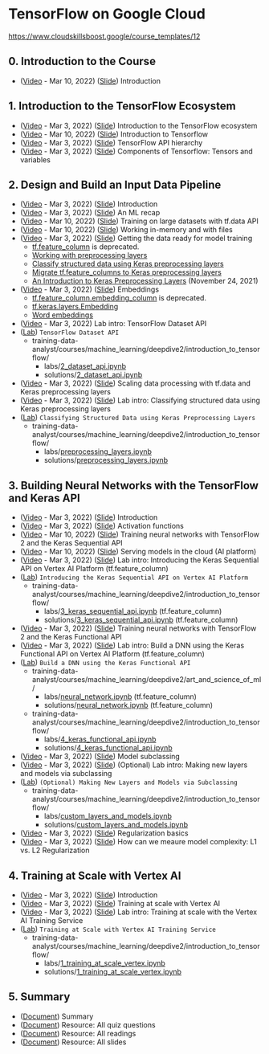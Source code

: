 # TensorFlow on Google Cloud
https://www.cloudskillsboost.google/course_templates/12

## 0. Introduction to the Course
* ([Video](https://www.youtube.com/watch?v=rDxQ849LGGI) - Mar 10, 2022) ([Slide](https://docs.google.com/presentation/d/1QHxATK_kGbpyXA_9dVH62Z7bwevNxA73)) Introduction

## 1. Introduction to the TensorFlow Ecosystem
* ([Video](https://www.youtube.com/watch?v=N6zm6IoMoH0) - Mar 3, 2022) ([Slide](https://docs.google.com/presentation/d/1QKjCw6KmuwBWYpo-Nv58-DUBiLf904JQ)) Introduction to the TensorFlow ecosystem
* ([Video](https://www.youtube.com/watch?v=DyrEEJT47Gs) - Mar 10, 2022) ([Slide](https://docs.google.com/presentation/d/1QhmNgkkK3AswSIOuFpVY-hXzNTYFDSo_)) Introduction to Tensorflow
* ([Video](https://www.youtube.com/watch?v=CLkXK9aJrhs) - Mar 3, 2022) ([Slide](https://docs.google.com/presentation/d/1Qldxf2bQ-NKvNzEQNWnuY6wC2Dak0yR_)) TensorFlow API hierarchy
* ([Video](https://www.youtube.com/watch?v=c_83Wxv4NX0) - Mar 3, 2022) ([Slide](https://docs.google.com/presentation/d/1QvcLrJZ60WPpzhU-2eOYlhcPi5q5RAmD)) Components of Tensorflow: Tensors and variables

## 2. Design and Build an Input Data Pipeline
* ([Video](https://www.youtube.com/watch?v=ZjC2t06Zexk) - Mar 3, 2022) ([Slide](https://docs.google.com/presentation/d/1R-pPjfK-cwM4fX2gCCuDjrKk2LANDsFU)) Introduction
* ([Video](https://www.youtube.com/watch?v=LfzZMRaKQS0) - Mar 3, 2022) ([Slide](https://docs.google.com/presentation/d/1R586b5QVwHVZ_m7zhCZ50VZwwDjrHZHC)) An ML recap
* ([Video](https://www.youtube.com/watch?v=U4ISWGuX-3E) - Mar 10, 2022) ([Slide](https://docs.google.com/presentation/d/1RA4nL6rkGbGWK7akXuEv9eglZC9LSrsU)) Training on large datasets with tf.data API
* ([Video](https://www.youtube.com/watch?v=o8xo-IT04Gc) - Mar 10, 2022) ([Slide](https://docs.google.com/presentation/d/1RUxxpq-F9vUJIIvxsd1FHwfEq0u6yrr9)) Working in-memory and with files
* ([Video](https://www.youtube.com/watch?v=7LqLueX4LmQ) - Mar 3, 2022) ([Slide](https://docs.google.com/presentation/d/1R_HBJK_V_wXfGNWkrvS2oIzaCuIzsk7_)) Getting the data ready for model training
    * [tf.feature_column](https://www.tensorflow.org/api_docs/python/tf/feature_column) is deprecated.
    * [Working with preprocessing layers](https://www.tensorflow.org/guide/keras/preprocessing_layers)
    * [Classify structured data using Keras preprocessing layers](https://www.tensorflow.org/tutorials/structured_data/preprocessing_layers)
    * [Migrate tf.feature_columns to Keras preprocessing layers](https://www.tensorflow.org/guide/migrate/migrating_feature_columns)
    * [An Introduction to Keras Preprocessing Layers](https://blog.tensorflow.org/2021/11/an-introduction-to-keras-preprocessing.html) (November 24, 2021)
* ([Video](https://www.youtube.com/watch?v=WbxkYCDGaYw) - Mar 3, 2022) ([Slide](https://docs.google.com/presentation/d/1Rhq4HkGOeQzSBrXgP_9Y1W38d7lSJhyB)) Embeddings
    * [tf.feature_column.embedding_column](https://www.tensorflow.org/api_docs/python/tf/feature_column/embedding_column) is deprecated.
    * [tf.keras.layers.Embedding](https://www.tensorflow.org/api_docs/python/tf/keras/layers/Embedding)
    * [Word embeddings](https://www.tensorflow.org/text/guide/word_embeddings)
* ([Video](https://www.youtube.com/watch?v=ByS99Z_Gd6M) - Mar 3, 2022) Lab intro: TensorFlow Dataset API
* ([Lab](https://www.cloudskillsboost.google/course_sessions/2438560/labs/318947)) `TensorFlow Dataset API`
    * training-data-analyst/courses/machine_learning/deepdive2/introduction_to_tensorflow/
        * labs/[2_dataset_api.ipynb](https://github.com/GoogleCloudPlatform/training-data-analyst/blob/master/courses/machine_learning/deepdive2/introduction_to_tensorflow/labs/2_dataset_api.ipynb)
        * solutions/[2_dataset_api.ipynb](https://github.com/GoogleCloudPlatform/training-data-analyst/blob/master/courses/machine_learning/deepdive2/introduction_to_tensorflow/solutions/2_dataset_api.ipynb)
* ([Video](https://www.youtube.com/watch?v=SLFeLWONXfw) - Mar 3, 2022) ([Slide](https://docs.google.com/presentation/d/1SH2UO0FawwEbzQ3O60PyPn2aLxNo9PbZ)) Scaling data processing with tf.data and Keras preprocessing layers
* ([Video](https://www.youtube.com/watch?v=jZ-EbMj_MsU) - Mar 3, 2022) ([Slide](https://docs.google.com/presentation/d/1ShKso8ImE2tELJSe_mWl-dckWINEWgJ3)) Lab intro: Classifying structured data using Keras preprocessing layers
* ([Lab](https://www.cloudskillsboost.google/course_sessions/2438560/labs/318950)) `Classifying Structured Data using Keras Preprocessing Layers`
    * training-data-analyst/courses/machine_learning/deepdive2/introduction_to_tensorflow/
        * labs/[preprocessing_layers.ipynb](https://github.com/GoogleCloudPlatform/training-data-analyst/blob/master/courses/machine_learning/deepdive2/introduction_to_tensorflow/labs/preprocessing_layers.ipynb)
        * solutions/[preprocessing_layers.ipynb](https://github.com/GoogleCloudPlatform/training-data-analyst/blob/master/courses/machine_learning/deepdive2/introduction_to_tensorflow/solutions/preprocessing_layers.ipynb)

## 3. Building Neural Networks with the TensorFlow and Keras API
* ([Video](https://www.youtube.com/watch?v=2rQLLREROd0) - Mar 3, 2022) ([Slide](https://docs.google.com/presentation/d/1Su9_0cEtmaWKJaxMGWI-p8vbQG_CAwFZ)) Introduction
* ([Video](https://www.youtube.com/watch?v=OHUh5EUdD74) - Mar 3, 2022) ([Slide](https://docs.google.com/presentation/d/1T28_JnYacO0kj-R9A6xAEP00o2_TJUZ8)) Activation functions
* ([Video](https://www.youtube.com/watch?v=bFYED2RZdPY) - Mar 10, 2022) ([Slide](https://docs.google.com/presentation/d/1T5BBUOXsJ53vVYn26bnacOhh9WMQG3Yc)) Training neural networks with TensorFlow 2 and the Keras Sequential API
* ([Video](https://www.youtube.com/watch?v=q0REuGXftaA) - Mar 10, 2022) ([Slide](https://docs.google.com/presentation/d/1T9N7_3tdV8peeeieNC_T9IvFJVwCMzCI)) Serving models in the cloud (AI platform)
* ([Video](https://www.youtube.com/watch?v=B4VH0e3t0qA) - Mar 3, 2022) ([Slide](https://docs.google.com/presentation/d/1TAXvV7bEhcKU57TmBFIygSLBBmCbBIUz)) Lab intro: Introducing the Keras Sequential API on Vertex AI Platform (tf.feature_column)
* ([Lab](https://www.cloudskillsboost.google/course_sessions/2438560/labs/318958)) `Introducing the Keras Sequential API on Vertex AI Platform`
    * training-data-analyst/courses/machine_learning/deepdive2/introduction_to_tensorflow/
        * labs/[3_keras_sequential_api.ipynb](https://github.com/GoogleCloudPlatform/training-data-analyst/blob/master/courses/machine_learning/deepdive2/introduction_to_tensorflow/labs/3_keras_sequential_api.ipynb) (tf.feature_column)
        * solutions/[3_keras_sequential_api.ipynb](https://github.com/GoogleCloudPlatform/training-data-analyst/blob/master/courses/machine_learning/deepdive2/introduction_to_tensorflow/solutions/3_keras_sequential_api.ipynb) (tf.feature_column)
* ([Video](https://www.youtube.com/watch?v=KJk-ADypwO8) - Mar 3, 2022) ([Slide](https://docs.google.com/presentation/d/1TBBgI1i9N32AFtIkGhXlESTAvGo5zlAc)) Training neural networks with TensorFlow 2 and the Keras Functional API
* ([Video](https://www.youtube.com/watch?v=mPNsnojiWvk) - Mar 3, 2022) ([Slide](https://docs.google.com/presentation/d/1TTk7vji2AxHfOO59xKXI7xpZTGFaPS3g)) Lab intro: Build a DNN using the Keras Functional API on Vertex AI Platform (tf.feature_column)
* ([Lab](https://www.cloudskillsboost.google/course_sessions/2438560/labs/318961)) `Build a DNN using the Keras Functional API`
    * training-data-analyst/courses/machine_learning/deepdive2/art_and_science_of_ml/
        * labs/[neural_network.ipynb](https://github.com/GoogleCloudPlatform/training-data-analyst/blob/master/courses/machine_learning/deepdive2/art_and_science_of_ml/labs/neural_network.ipynb) (tf.feature_column)
        * solutions/[neural_network.ipynb](https://github.com/GoogleCloudPlatform/training-data-analyst/blob/master/courses/machine_learning/deepdive2/art_and_science_of_ml/solutions/neural_network.ipynb) (tf.feature_column)
    * training-data-analyst/courses/machine_learning/deepdive2/introduction_to_tensorflow/
        * labs/[4_keras_functional_api.ipynb](https://github.com/GoogleCloudPlatform/training-data-analyst/blob/master/courses/machine_learning/deepdive2/introduction_to_tensorflow/labs/4_keras_functional_api.ipynb)
        * solutions/[4_keras_functional_api.ipynb](https://github.com/GoogleCloudPlatform/training-data-analyst/blob/master/courses/machine_learning/deepdive2/introduction_to_tensorflow/solutions/4_keras_functional_api.ipynb)
* ([Video](https://www.youtube.com/watch?v=E-a0zZYOLDo) - Mar 3, 2022) ([Slide](https://docs.google.com/presentation/d/1TRZElClZ0BtIi1t89Vz2n0R5MiTcpaQk)) Model subclassing
* ([Video](https://www.youtube.com/watch?v=AeCYZkRpF-E) - Mar 3, 2022) ([Slide](https://docs.google.com/presentation/d/1TWGuXo4o1FU2Jx6VMuC24vUqlUPoFNAb)) (Optional) Lab intro: Making new layers and models via subclassing
* ([Lab](https://www.cloudskillsboost.google/course_sessions/2438560/labs/318964)) `(Optional) Making New Layers and Models via Subclassing`
    * training-data-analyst/courses/machine_learning/deepdive2/introduction_to_tensorflow/
        * labs/[custom_layers_and_models.ipynb](https://github.com/GoogleCloudPlatform/training-data-analyst/blob/master/courses/machine_learning/deepdive2/introduction_to_tensorflow/labs/custom_layers_and_models.ipynb)
        * solutions/[custom_layers_and_models.ipynb](https://github.com/GoogleCloudPlatform/training-data-analyst/blob/master/courses/machine_learning/deepdive2/introduction_to_tensorflow/solutions/custom_layers_and_models.ipynb)
* ([Video](https://www.youtube.com/watch?v=7_Y-68QliVo) - Mar 3, 2022) ([Slide](https://docs.google.com/presentation/d/1TeLLh902DDSKW58Q2lregkz-vTipGryP)) Regularization basics
* ([Video](https://www.youtube.com/watch?v=aQ_LW3eWMMM) - Mar 3, 2022) ([Slide](https://docs.google.com/presentation/d/1TiOfMw-1PQUU2x9bkFbNDXeK5hDWVVg9)) How can we meaure model complexity: L1 vs. L2 Regularization

## 4. Training at Scale with Vertex AI
* ([Video](https://www.youtube.com/watch?v=ta_3sUir94A) - Mar 3, 2022) ([Slide](https://docs.google.com/presentation/d/1U-KMf3OAhLl2iaTNRN8kxX2Pp29Xn2-v)) Introduction
* ([Video](https://www.youtube.com/watch?v=gx-vJzACbqk) - Mar 3, 2022) ([Slide](https://docs.google.com/presentation/d/1UBleTHQ25t9l6YVojlvWjz6cXhndzhti)) Training at scale with Vertex AI
* ([Video](https://www.youtube.com/watch?v=eZpVr1bjlbI) - Mar 3, 2022) ([Slide](https://docs.google.com/presentation/d/1U5d6jCypA-BMySuA7F8gML4FPkJY1Dty)) Lab intro: Training at scale with the Vertex AI Training Service
* ([Lab](https://www.cloudskillsboost.google/course_sessions/2438560/labs/318972)) `Training at Scale with Vertex AI Training Service`
    * training-data-analyst/courses/machine_learning/deepdive2/introduction_to_tensorflow/
        * labs/[1_training_at_scale_vertex.ipynb](https://github.com/GoogleCloudPlatform/training-data-analyst/blob/master/courses/machine_learning/deepdive2/introduction_to_tensorflow/labs/1_training_at_scale_vertex.ipynb)
        * solutions/[1_training_at_scale_vertex.ipynb](https://github.com/GoogleCloudPlatform/training-data-analyst/blob/master/courses/machine_learning/deepdive2/introduction_to_tensorflow/solutions/1_training_at_scale_vertex.ipynb)

## 5. Summary
* ([Document](https://drive.google.com/open?id=1Tp2ZcodY0G0zHNOvIhAql4Q4SSWtACxi)) Summary
* ([Document](https://drive.google.com/open?id=1TprYxd03b5xJOXXBqIpB_SPEPOA8wGPZ)) Resource: All quiz questions
* ([Document](https://drive.google.com/open?id=1Tqt0fb2jGbfitc33mVy4aZZfScIrzLX3)) Resource: All readings
* ([Document](https://drive.google.com/open?id=1TuEeQsN3RwNYZmAHbUY3A7EyzwmifHrk)) Resource: All slides